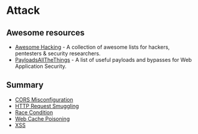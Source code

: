 # Attack

## Awesome resources

- [Awesome Hacking](https://github.com/Hack-with-Github/Awesome-Hacking) - A collection of awesome lists for hackers,
 pentesters & security researchers.
- [PayloadsAllTheThings](https://github.com/swisskyrepo/PayloadsAllTheThings) - A list of useful payloads and bypasses 
 for Web Application Security.

## Summary

- [CORS Misconfiguration](CORS%20Misconfiguration/README.md)
- [HTTP Request Smuggling](HTTP%20Request%20Smuggling/README.md)
- [Race Condition](Race%20Condition/README.md)
- [Web Cache Poisoning](Web%20Cache%20Poisoning/README.md)
- [XSS](XSS/README.md)
